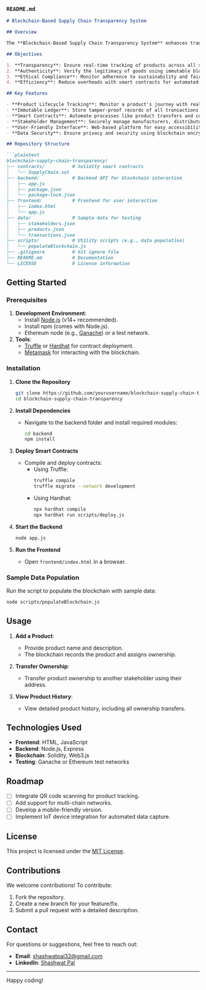 ###  `README.md`

```markdown
# Blockchain-Based Supply Chain Transparency System

## Overview

The **Blockchain-Based Supply Chain Transparency System** enhances transparency, traceability, and security across supply chain operations. By leveraging blockchain technology, the system ensures trust, prevents counterfeiting, and improves compliance with ethical sourcing standards.

## Objectives

1. **Transparency**: Ensure real-time tracking of products across all stages.
2. **Authenticity**: Verify the legitimacy of goods using immutable blockchain records.
3. **Ethical Compliance**: Monitor adherence to sustainability and fair sourcing practices.
4. **Efficiency**: Reduce overheads with smart contracts for automated operations.

## Key Features

- **Product Lifecycle Tracking**: Monitor a product's journey with real-time updates.
- **Immutable Ledger**: Store tamper-proof records of all transactions.
- **Smart Contracts**: Automate processes like product transfers and compliance checks.
- **Stakeholder Management**: Securely manage manufacturers, distributors, and retailers.
- **User-Friendly Interface**: Web-based platform for easy accessibility.
- **Data Security**: Ensure privacy and security using blockchain encryption.

## Repository Structure

```plaintext
blockchain-supply-chain-transparency/
├── contracts/          # Solidity smart contracts
│   └── SupplyChain.sol
├── backend/            # Backend API for blockchain interaction
│   ├── app.js
│   ├── package.json
│   └── package-lock.json
├── frontend/           # Frontend for user interaction
│   ├── index.html
│   └── app.js
├── data/               # Sample data for testing
│   ├── stakeholders.json
│   ├── products.json
│   └── transactions.json
├── scripts/            # Utility scripts (e.g., data population)
│   └── populateBlockchain.js
├── .gitignore          # Git ignore file
├── README.md           # Documentation
└── LICENSE             # License information
```

## Getting Started

### Prerequisites

1. **Development Environment**:
   - Install [Node.js](https://nodejs.org/) (v14+ recommended).
   - Install npm (comes with Node.js).
   - Ethereum node (e.g., [Ganache](https://trufflesuite.com/ganache/)) or a test network.
2. **Tools**:
   - [Truffle](https://trufflesuite.com/) or [Hardhat](https://hardhat.org/) for contract deployment.
   - [Metamask](https://metamask.io/) for interacting with the blockchain.

### Installation

1. **Clone the Repository**
   ```bash
   git clone https://github.com/yourusername/blockchain-supply-chain-transparency.git
   cd blockchain-supply-chain-transparency
   ```

2. **Install Dependencies**
   - Navigate to the backend folder and install required modules:
     ```bash
     cd backend
     npm install
     ```

3. **Deploy Smart Contracts**
   - Compile and deploy contracts:
     - Using Truffle:
       ```bash
       truffle compile
       truffle migrate --network development
       ```
     - Using Hardhat:
       ```bash
       npx hardhat compile
       npx hardhat run scripts/deploy.js
       ```

4. **Start the Backend**
   ```bash
   node app.js
   ```

5. **Run the Frontend**
   - Open `frontend/index.html` in a browser.

### Sample Data Population

Run the script to populate the blockchain with sample data:
```bash
node scripts/populateBlockchain.js
```

## Usage

1. **Add a Product**:
   - Provide product name and description.
   - The blockchain records the product and assigns ownership.

2. **Transfer Ownership**:
   - Transfer product ownership to another stakeholder using their address.

3. **View Product History**:
   - View detailed product history, including all ownership transfers.

## Technologies Used

- **Frontend**: HTML, JavaScript
- **Backend**: Node.js, Express
- **Blockchain**: Solidity, Web3.js
- **Testing**: Ganache or Ethereum test networks

## Roadmap

- [ ] Integrate QR code scanning for product tracking.
- [ ] Add support for multi-chain networks.
- [ ] Develop a mobile-friendly version.
- [ ] Implement IoT device integration for automated data capture.

## License

This project is licensed under the [MIT License](./LICENSE).

## Contributions

We welcome contributions! To contribute:
1. Fork the repository.
2. Create a new branch for your feature/fix.
3. Submit a pull request with a detailed description.

## Contact

For questions or suggestions, feel free to reach out:
- **Email**: shashwatpal32@gmail.com
- **LinkedIn**: [Shashwat Pal](https://www.linkedin.com/in/shashwatpal/)

---

Happy coding!
```
